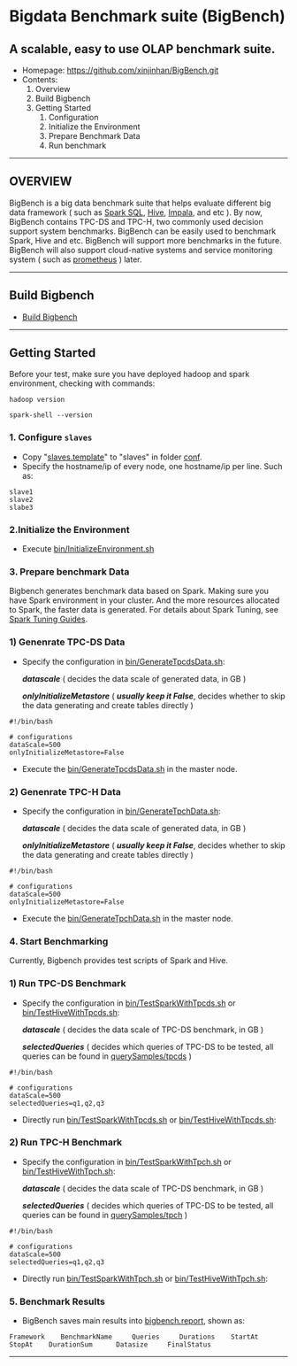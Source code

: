 # Bigdata Benchmark suite (BigBench)
## A scalable, easy to use OLAP benchmark suite.
* Homepage: https://github.com/xinjinhan/BigBench.git
* Contents:
    1. Overview 
    2. Build Bigbench
    3. Getting Started
       1) Configuration
       2) Initialize the Environment
       3) Prepare Benchmark Data
       4) Run benchmark
---
## OVERVIEW ##

BigBench is a big data benchmark suite that helps evaluate different big data framework ( such as [Spark SQL](https://github.com/apache/spark), [Hive](https://github.com/apache/hive), [Impala](https://github.com/apache/impala), and etc ). By now, BigBench contains TPC-DS and TPC-H, two commonly used decision support system benchmarks. BigBench can be easily used to benchmark Spark, Hive and etc. BigBench will support more benchmarks in the future. BigBench will also support cloud-native systems and service monitoring system ( such as [prometheus](https://github.com/prometheus/prometheus) ) later.  

---
## Build Bigbench ##
* [Build Bigbench](docs/Bigbench-build.md)

---
## Getting Started ##
Before your test, make sure you have deployed hadoop and spark environment, checking with commands:
```
hadoop version
```
```
spark-shell --version
```

### 1. Configure `slaves` ###
* Copy "[slaves.template](conf/slaves.template)" to "slaves" in folder [conf](conf).
* Specify the hostname/ip of every node, one hostname/ip per line. Such as:

```
slave1
slave2
slabe3
```

### 2.Initialize the Environment ###
* Execute [bin/InitializeEnvironment.sh](bin/InitializeEnvironment.sh)

### 3. Prepare benchmark Data ###
Bigbench generates benchmark data based on Spark. Making sure you have Spark environment in your cluster. And the more resources allocated to Spark, the faster data is generated. For details about Spark Tuning, see [Spark Tuning Guides](http://spark.incubator.apache.org/docs/latest/tuning.html).
### 1) Genenrate TPC-DS Data ###
* Specify the configuration in [bin/GenerateTpcdsData.sh](bin/GenerateTpcdsData.sh):
  
  ***datascale*** ( decides the data scale of generated data, in GB )
  
  ***onlyInitializeMetastore*** ( ***usually keep it False***, decides whether to skip the data generating and create tables directly )
```
#!/bin/bash

# configurations
dataScale=500
onlyInitializeMetastore=False
```
* Execute the [bin/GenerateTpcdsData.sh](bin/GenerateTpcdsData.sh) in the master node.


### 2) Genenrate TPC-H Data ###
* Specify the configuration in [bin/GenerateTpchData.sh](bin/GenerateTpcdsData.sh):

  ***datascale*** ( decides the data scale of generated data, in GB )

  ***onlyInitializeMetastore*** ( ***usually keep it False***, decides whether to skip the data generating and create tables directly )
```
#!/bin/bash

# configurations
dataScale=500
onlyInitializeMetastore=False
```

* Execute the [bin/GenerateTpchData.sh](bin/GenerateTpchData.sh) in the master node.

### 4. Start Benchmarking ###
Currently, Bigbench provides test scripts of Spark and Hive.
### 1) Run TPC-DS Benchmark ###
* Specify the configuration in [bin/TestSparkWithTpcds.sh](bin/TestSparkWithTpcds.sh) or [bin/TestHiveWithTpcds.sh](bin/TestHiveWithTpcds.sh):
  
  ***datascale*** ( decides the data scale of TPC-DS benchmark, in GB )
  
  ***selectedQueries*** ( decides which queries of TPC-DS to be tested, all queries can be found in [querySamples/tpcds](querySamples/tpcds) )
```
#!/bin/bash

# configurations
dataScale=500
selectedQueries=q1,q2,q3

```
* Directly run [bin/TestSparkWithTpcds.sh](bin/TestSparkWithTpcds.sh) or [bin/TestHiveWithTpcds.sh](bin/TestHiveWithTpcds.sh):


### 2) Run TPC-H Benchmark ###
* Specify the configuration in [bin/TestSparkWithTpch.sh](bin/TestSparkWithTpch.sh) or [bin/TestHiveWithTpch.sh](bin/TestHiveWithTpch.sh):
  
  ***datascale*** ( decides the data scale of TPC-DS benchmark, in GB )

  ***selectedQueries*** ( decides which queries of TPC-DS to be tested, all queries can be found in [querySamples/tpch](querySamples/tpch) )
```
#!/bin/bash

# configurations
dataScale=500
selectedQueries=q1,q2,q3

```

* Directly run [bin/TestSparkWithTpch.sh](bin/TestSparkWithTpch.sh) or [bin/TestHiveWithTpch.sh](bin/TestHiveWithTpch.sh):


### 5. Benchmark Results ###
* BigBench saves main results into [bigbench.report](/reports/bigbench.report), shown as:
```
Framework    BenchmarkName     Queries     Durations    StartAt     StopAt    DurationSum      Datasize     FinalStatus
```
---
